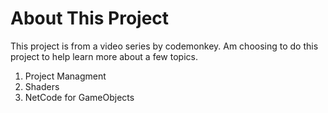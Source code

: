 # About This Project
This project is from a video series by codemonkey.
Am choosing to do this project to help learn more about a few topics.
1. Project Managment
2. Shaders
3. NetCode for GameObjects
